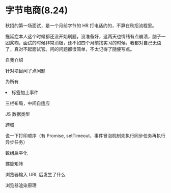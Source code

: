 # 字节电商(8.24)

秋招的第一场面试，是一个月前字节的 HR 打电话约的，不算在秋招流程里。

拖延症本人这个时候都还没开始刷题，没准备好，这两天也情绪有点崩溃，脑子一团浆糊，面试的时候非常消极，还不如四个月前找实习的时候，我都对自己无语了，真对不起面试官。问的问题都很简单，不太记得了随便写点。

自我介绍

针对项目问了点问题

为所有 <li> 标签加上事件

三栏布局，中间自适应

JS 数据类型

跨域

说一下打印顺序（有 Promise, setTimeout，事件冒泡机制先执行同步任务再执行异步任务）

数组扁平化

螺旋矩阵

浏览器输入 URL 后发生了什么

浏览器渲染原理